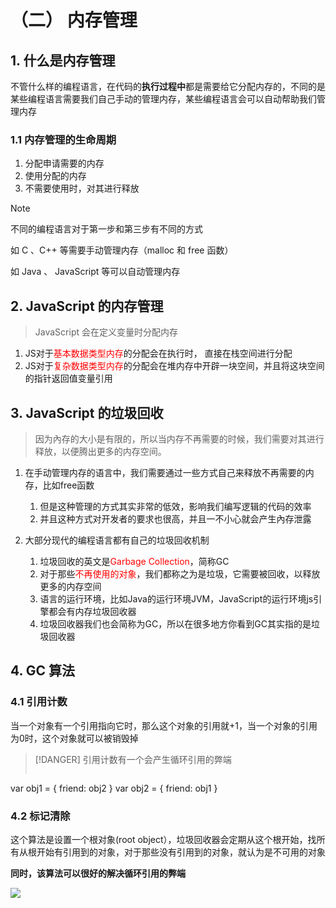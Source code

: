 # （二） 内存管理

## 1. 什么是内存管理

不管什么样的编程语言，在代码的**执行过程中**都是需要给它分配内存的，不同的是某些编程语言需要我们自己手动的管理内存，某些编程语言会可以自动帮助我们管理内存

### 1.1 内存管理的生命周期

1. 分配申请需要的内存
2. 使用分配的内存
3. 不需要使用时，对其进行释放

> [!NOTE]
> 不同的编程语言对于第一步和第三步有不同的方式
> 
> 如 C 、C++ 等需要手动管理内存（malloc 和 free 函数）
> 
> 如 Java 、 JavaScript 等可以自动管理内存

## 2. JavaScript 的内存管理

> JavaScript 会在定义变量时分配内存

1. JS对于<span style="color: red;">基本数据类型内存</span>的分配会在执行时， 直接在栈空间进行分配
2. JS对于<span style="color: red;">复杂数据类型内存</span>的分配会在堆内存中开辟一块空间，并且将这块空间的指针返回值变量引用

## 3. JavaScript 的垃圾回收

> 因为內存的大小是有限的，所以当内存不再需要的时候，我们需要对其进行释放，以便腾出更多的内存空间。

1. 在手动管理内存的语言中，我们需要通过一些方式自己来释放不再需要的内存，比如free函数
   1. 但是这种管理的方式其实非常的低效，影响我们编写逻辑的代码的效率
   2. 并且这种方式对开发者的要求也很高，并且一不小心就会产生內存泄露

2. 大部分现代的编程语言都有自己的垃圾回收机制
   1. 垃圾回收的英文是<span style="color: red;">Garbage Collection</span>，简称GC
   2. 对于那些<span style="color: red;">不再使用的对象</span>，我们都称之为是垃圾，它需要被回收，以释放更多的内存空间
   3. 语言的运行环境，比如Java的运行环境JVM，JavaScript的运行环境js引擎都会有内存垃圾回收器
   4. 垃圾回收器我们也会简称为GC，所以在很多地方你看到GC其实指的是垃圾回收器

## 4. GC 算法

### 4.1 引用计数

当一个对象有一个引用指向它时，那么这个对象的引用就+1，当一个对象的引用为0时，这个对象就可以被销毁掉

> [!DANGER]
> 引用计数有一个会产生循环引用的弊端
> ```js
var obj1 = { friend: obj2 }
var obj2 = { friend: obj1 }

### 4.2 标记清除

这个算法是设置一个根对象(root object），垃圾回收器会定期从这个根开始，找所有从根开始有引用到的对象，对于那些没有引用到的对象，就认为是不可用的对象

**同时，该算法可以很好的解决循环引用的弊端**

![](https://i0.hdslb.com/bfs/album/13b114f0e3bb918650b6f2acad48ea94b15bd9af.png)

